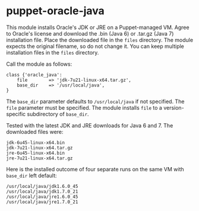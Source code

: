 # puppet-oracle-java

This module installs Oracle's JDK or JRE on a Puppet-managed VM. Agree to Oracle's license and download the .bin (Java 6) or .tar.gz (Java 7) installation file. Place the downloaded file in the `files` directory. The module expects the original filename, so do not change it. You can keep multiple installation files in the `files` directory.

Call the module as follows:

    class {'oracle_java':
        file        => 'jdk-7u21-linux-x64.tar.gz',
        base_dir    => '/usr/local/java',
    }

The `base_dir` parameter defaults to `/usr/local/java` if not specified. The `file` parameter must be specified. The module installs `file` to a version-specific subdirectory of `base_dir`.

Tested with the latest JDK and JRE downloads for Java 6 and 7. The downloaded files were:

    jdk-6u45-linux-x64.bin
    jdk-7u21-linux-x64.tar.gz
    jre-6u45-linux-x64.bin
    jre-7u21-linux-x64.tar.gz

Here is the installed outcome of four separate runs on the same VM with `base_dir` left default:

    /usr/local/java/jdk1.6.0_45
    /usr/local/java/jdk1.7.0_21
    /usr/local/java/jre1.6.0_45
    /usr/local/java/jre1.7.0_21
